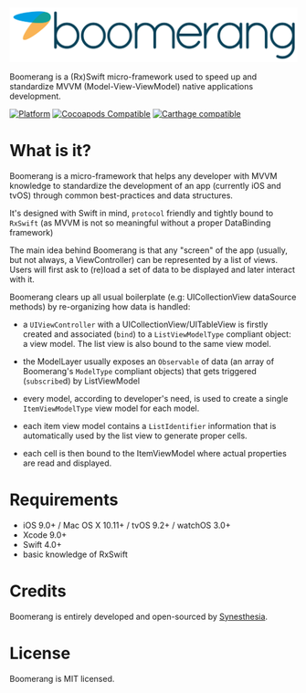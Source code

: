 ![alt text](boomerang.png "Boomerang")

Boomerang is a (Rx)Swift micro-framework used to speed up and standardize MVVM (Model-View-ViewModel) native applications development.

[![Platform](https://img.shields.io/cocoapods/p/Boomerang.svg?style=flat)](https://github.com/Boomerang/Boomerang)
[![Cocoapods Compatible](https://img.shields.io/cocoapods/v/Boomerang.svg)](https://cocoapods.org/pods/Boomerang)
[![Carthage compatible](https://img.shields.io/badge/Carthage-compatible-4BC51D.svg?style=flat)](https://github.com/Carthage/Carthage)

# What is it?

Boomerang is a micro-framework that helps any developer with MVVM knowledge to standardize the development of an app (currently iOS and tvOS) through common best-practices and data structures.

It's designed with Swift in mind, `protocol` friendly and tightly bound to `RxSwift` (as MVVM is not so meaningful without a proper DataBinding framework)

The main idea behind Boomerang is that any "screen" of the app (usually, but not always, a ViewController) can be represented by a list of views. Users will first ask to (re)load a set of data to be displayed and later interact with it.

Boomerang clears up all usual boilerplate (e.g: UICollectionView dataSource methods) by re-organizing how data is handled:

- a `UIViewController` with a UICollectionView/UITableView is firstly created and associated (`bind`) to a `ListViewModelType` compliant object: a view model. The list view is also bound to the same view model.

- the ModelLayer usually exposes an `Observable` of data (an array of Boomerang's `ModelType` compliant objects) that gets triggered (`subscribe`d) by ListViewModel
- every model, according to developer's need, is used to create a single `ItemViewModelType` view model for each model.

- each item view model contains a `ListIdentifier` information that is automatically used by the list view to generate proper cells.

- each cell is then bound to the ItemViewModel where actual properties are read and displayed.

# Requirements

- iOS 9.0+ / Mac OS X 10.11+ / tvOS 9.2+ / watchOS 3.0+
- Xcode 9.0+
- Swift 4.0+
- basic knowledge of RxSwift

# Credits

Boomerang is entirely developed and open-sourced by [Synesthesia](https://www.synesthesia.it "Synesthesia").

# License

Boomerang is MIT licensed.
